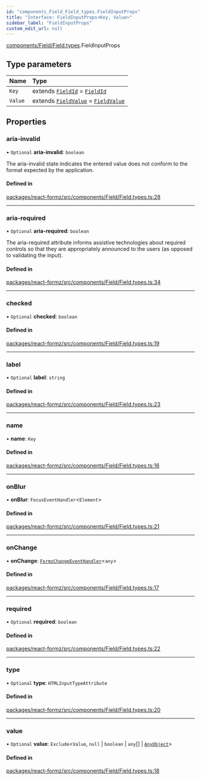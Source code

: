 ```yaml
---
id: "components_Field_Field_types.FieldInputProps"
title: "Interface: FieldInputProps<Key, Value>"
sidebar_label: "FieldInputProps"
custom_edit_url: null
---
```


[components/Field/Field.types](../modules/components_Field_Field_types.md).FieldInputProps

## Type parameters

| Name | Type |
| :------ | :------ |
| `Key` | extends [`FieldId`](../modules/types_field.md#fieldid) = [`FieldId`](../modules/types_field.md#fieldid) |
| `Value` | extends [`FieldValue`](../modules/types_field.md#fieldvalue) = [`FieldValue`](../modules/types_field.md#fieldvalue) |

## Properties

### aria-invalid

• `Optional` **aria-invalid**: `boolean`

The aria-invalid state indicates the entered value
does not conform to the format expected by the application.

#### Defined in

[packages/react-formz/src/components/Field/Field.types.ts:28](https://github.com/ZerryStack/react-formz/blob/1ba1704/packages/react-formz/src/components/Field/Field.types.ts#L28)

___

### aria-required

• `Optional` **aria-required**: `boolean`

The aria-required attribute informs assistive technologies about
required controls so that they are appropriately announced to the
users (as opposed to validating the input).

#### Defined in

[packages/react-formz/src/components/Field/Field.types.ts:34](https://github.com/ZerryStack/react-formz/blob/1ba1704/packages/react-formz/src/components/Field/Field.types.ts#L34)

___

### checked

• `Optional` **checked**: `boolean`

#### Defined in

[packages/react-formz/src/components/Field/Field.types.ts:19](https://github.com/ZerryStack/react-formz/blob/1ba1704/packages/react-formz/src/components/Field/Field.types.ts#L19)

___

### label

• `Optional` **label**: `string`

#### Defined in

[packages/react-formz/src/components/Field/Field.types.ts:23](https://github.com/ZerryStack/react-formz/blob/1ba1704/packages/react-formz/src/components/Field/Field.types.ts#L23)

___

### name

• **name**: `Key`

#### Defined in

[packages/react-formz/src/components/Field/Field.types.ts:16](https://github.com/ZerryStack/react-formz/blob/1ba1704/packages/react-formz/src/components/Field/Field.types.ts#L16)

___

### onBlur

• **onBlur**: `FocusEventHandler`<`Element`\>

#### Defined in

[packages/react-formz/src/components/Field/Field.types.ts:21](https://github.com/ZerryStack/react-formz/blob/1ba1704/packages/react-formz/src/components/Field/Field.types.ts#L21)

___

### onChange

• **onChange**: [`FormzChangeEventHandler`](../modules/types_events.md#formzchangeeventhandler)<`any`\>

#### Defined in

[packages/react-formz/src/components/Field/Field.types.ts:17](https://github.com/ZerryStack/react-formz/blob/1ba1704/packages/react-formz/src/components/Field/Field.types.ts#L17)

___

### required

• `Optional` **required**: `boolean`

#### Defined in

[packages/react-formz/src/components/Field/Field.types.ts:22](https://github.com/ZerryStack/react-formz/blob/1ba1704/packages/react-formz/src/components/Field/Field.types.ts#L22)

___

### type

• `Optional` **type**: `HTMLInputTypeAttribute`

#### Defined in

[packages/react-formz/src/components/Field/Field.types.ts:20](https://github.com/ZerryStack/react-formz/blob/1ba1704/packages/react-formz/src/components/Field/Field.types.ts#L20)

___

### value

• `Optional` **value**: `Exclude`<`Value`, ``null`` \| `boolean` \| `any`[] \| [`AnyObject`](../modules/types_common.md#anyobject)\>

#### Defined in

[packages/react-formz/src/components/Field/Field.types.ts:18](https://github.com/ZerryStack/react-formz/blob/1ba1704/packages/react-formz/src/components/Field/Field.types.ts#L18)
